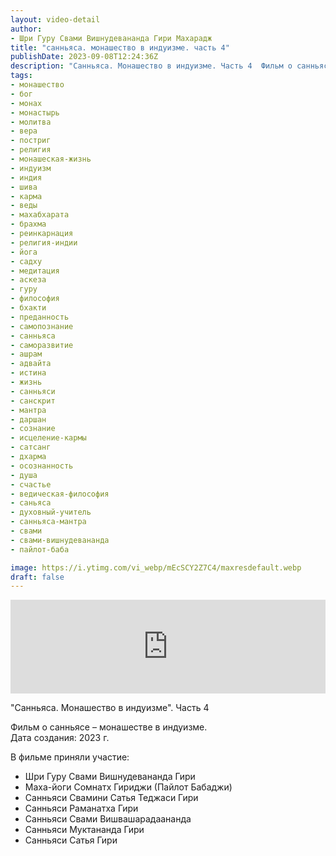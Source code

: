 ```yaml
---
layout: video-detail
author:
- Шри Гуру Свами Вишнудевананда Гири Махарадж
title: "санньяса. монашество в индуизме. часть 4"
publishDate: 2023-09-08T12:24:36Z
description: "Санньяса. Монашество в индуизме. Часть 4  Фильм о санньясе – монашестве в индуизме.  Дата создания  2023 г.    В фильме приняли участие    * Шри Гуру Свами Вишнудевананда Гири * Маха-йоги Сомнатх Гириджи (Пайлот Бабаджи) * Санньяси Свамини"
tags: 
- монашество
- бог
- монах
- монастырь
- молитва
- вера
- постриг
- религия
- монашеская-жизнь
- индуизм
- индия
- шива
- карма
- веды
- махабхарата
- брахма
- реинкарнация
- религия-индии
- йога
- садху
- медитация
- аскеза
- гуру
- философия
- бхакти
- преданность
- самопознание
- санньяса
- саморазвитие
- ашрам
- адвайта
- истина
- жизнь
- санньяси
- санскрит
- мантра
- даршан
- сознание
- исцеление-кармы
- сатсанг
- дхарма
- осознанность
- душа
- счастье
- ведическая-философия
- саньяса
- духовный-учитель
- санньяса-мантра
- свами
- свами-вишнудевананда
- пайлот-баба

image: https://i.ytimg.com/vi_webp/mEcSCY2Z7C4/maxresdefault.webp
draft: false
---
```


<iframe width="100%" src="https://www.youtube.com/embed/mEcSCY2Z7C4" frameborder="0" allowfullscreen=""></iframe> 

 "Санньяса. Монашество в индуизме". Часть 4

 Фильм о санньясе – монашестве в индуизме.  
 Дата создания: 2023 г.  
  
 В фильме приняли участие:  
  
* Шри Гуру Свами Вишнудевананда Гири
* Маха-йоги Сомнатх Гириджи (Пайлот Бабаджи)
* Санньяси Свамини Сатья Теджаси Гири
* Санньяси Раманатха Гири
* Санньяси Свами Вишвашарадаананда
* Санньяси Муктананда Гири
* Санньяси Сатья Гири
  
  

 